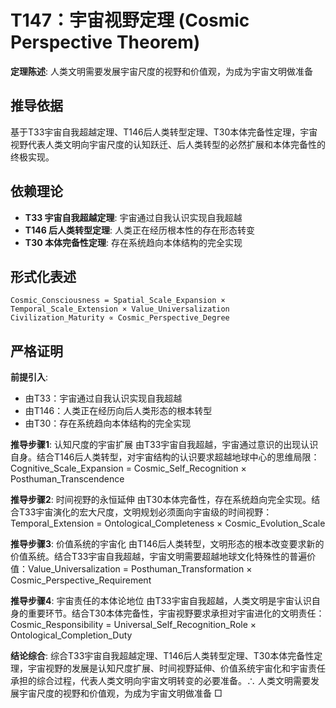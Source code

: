 # T147：宇宙视野定理 (Cosmic Perspective Theorem)  

**定理陈述**: 人类文明需要发展宇宙尺度的视野和价值观，为成为宇宙文明做准备  

## 推导依据
基于T33宇宙自我超越定理、T146后人类转型定理、T30本体完备性定理，宇宙视野代表人类文明向宇宙尺度的认知跃迁、后人类转型的必然扩展和本体完备性的终极实现。

## 依赖理论
- **T33 宇宙自我超越定理**: 宇宙通过自我认识实现自我超越
- **T146 后人类转型定理**: 人类正在经历根本性的存在形态转变
- **T30 本体完备性定理**: 存在系统趋向本体结构的完全实现

## 形式化表述  
```
Cosmic_Consciousness = Spatial_Scale_Expansion × Temporal_Scale_Extension × Value_Universalization  
Civilization_Maturity ∝ Cosmic_Perspective_Degree  
```

## 严格证明

**前提引入**:
- 由T33：宇宙通过自我认识实现自我超越
- 由T146：人类正在经历向后人类形态的根本转型
- 由T30：存在系统趋向本体结构的完全实现

**推导步骤1**: 认知尺度的宇宙扩展
由T33宇宙自我超越，宇宙通过意识的出现认识自身。结合T146后人类转型，对宇宙结构的认识要求超越地球中心的思维局限：Cognitive_Scale_Expansion = Cosmic_Self_Recognition × Posthuman_Transcendence

**推导步骤2**: 时间视野的永恒延伸
由T30本体完备性，存在系统趋向完全实现。结合T33宇宙演化的宏大尺度，文明规划必须面向宇宙级的时间视野：Temporal_Extension = Ontological_Completeness × Cosmic_Evolution_Scale

**推导步骤3**: 价值系统的宇宙化
由T146后人类转型，文明形态的根本改变要求新的价值系统。结合T33宇宙自我超越，宇宙文明需要超越地球文化特殊性的普遍价值：Value_Universalization = Posthuman_Transformation × Cosmic_Perspective_Requirement

**推导步骤4**: 宇宙责任的本体论地位
由T33宇宙自我超越，人类文明是宇宙认识自身的重要环节。结合T30本体完备性，宇宙视野要求承担对宇宙进化的文明责任：Cosmic_Responsibility = Universal_Self_Recognition_Role × Ontological_Completion_Duty

**结论综合**:
综合T33宇宙自我超越定理、T146后人类转型定理、T30本体完备性定理，宇宙视野的发展是认知尺度扩展、时间视野延伸、价值系统宇宙化和宇宙责任承担的综合过程，代表人类文明向宇宙文明转变的必要准备。∴ 人类文明需要发展宇宙尺度的视野和价值观，为成为宇宙文明做准备 □  